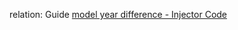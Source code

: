 relation: Guide [model year difference - Injector Code](https://github.com/UnicornMotors/Ford-6.9-IDI/blob/main/model%20Year%20Differences/Fuel%20Injector/readme.md)
